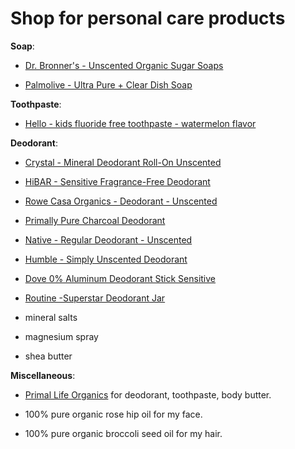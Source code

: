 # Shop for personal care products

**Soap**:

* [Dr. Bronner's - Unscented Organic Sugar Soaps](https://www.drbronner.com/products/baby-unscented-organic-sugar-soaps)

* [Palmolive - Ultra Pure + Clear Dish Soap](https://www.palmolive.com/en-us/products/liquid-dish-soap/ultra-pure-clear)

**Toothpaste**:

* [Hello - kids fluoride free toothpaste - watermelon flavor](https://www.hello-products.com/product/kids-fluoride-free-toothpaste-natural-watermelon/)

**Deodorant**:

* [Crystal - Mineral Deodorant Roll-On Unscented](https://www.thecrystal.com/products/mineral-deodorant-roll-on-unscented-1)

* [HiBAR - Sensitive Fragrance-Free Deodorant](https://hellohibar.com/products/fragrance-free-sensitive-deodorant?)

* [Rowe Casa Organics - Deodorant - Unscented](https://www.rowecasaorganics.com/products/deodorant-2-75-oz-1)

* [Primally Pure Charcoal Deodorant](https://primallypure.com/products/charcoal-deodorant?variant=310098853894)

* [Native - Regular Deodorant - Unscented](https://www.nativecos.com/products/deo-unscented)

* [Humble - Simply Unscented Deodorant](https://humblebrands.com/products/simply-unscented-natural-deodorant?variant=37950614896839)

* [Dove 0% Aluminum Deodorant Stick Sensitive](https://www.dove.com/us/en/p/dove-0-aluminum-deodorant-stick-sensitive.html/00079400469755)

* [Routine -Superstar Deodorant Jar](https://routinecream.ca/products/superstar-activated-charcoal-magnesium-prebiotics?variant=14897481941055)

* mineral salts 

* magnesium spray

* shea butter

**Miscellaneous**:

* [Primal Life Organics](https://www.primallifeorganics.com) for deodorant, toothpaste, body butter.

* 100% pure organic rose hip oil for my face.

* 100% pure organic broccoli seed oil for my hair.
